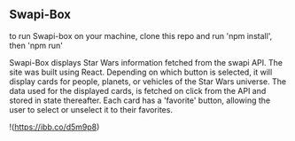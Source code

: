 ## Swapi-Box

to run Swapi-box on your machine, clone this repo and run 'npm install', then 'npm run'

Swapi-Box displays Star Wars information fetched from the swapi API. The site was built using React. Depending on which button is selected, it will display cards for people, planets, or vehicles of the Star Wars universe. The data used for the displayed cards, is fetched on click from the API and stored in state thereafter. Each card has a 'favorite' button, allowing the user to select or unselect it to their favorites.

!(https://ibb.co/d5m9p8)
